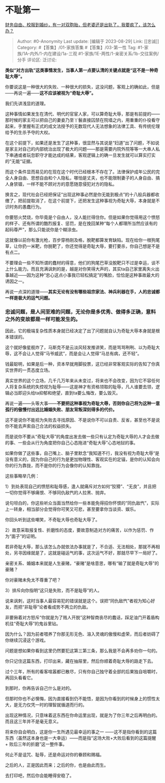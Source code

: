 # 不耻第一
[财务自由、校服到婚纱，有一对双胞胎，但老婆还是出轨了，我要疯了，该怎么办？](https://www.zhihu.com/question/611802344/answer/3173640243)

> Author: #0-Anonymity
> Last update: [编辑于 2023-08-29]
> Link: [[忠诚]]
> Category: #【答集】/01-家族答集 #【答集】/03-第一性 
> Tag: #1-家族/1A-内外/1-内在建设/1a-三观 #1-家族/1E-两性/1-亲密关系/1b-交往案例/分手
> 评论区:
> 泛讨论:

**类似“对方出轨”这类事情发生，当事人第一点要认清的关键点就是“这不是一种奇耻大辱”。**

你要说这是一种很大的失败、一种很大的损失，这没问题，客观上的确如此，但是——再说一遍——**这不应该被视为“奇耻大辱”。**

我们先讲浅显的道理。

这种事情如果发生在清代、明代的官宦人家，可以算奇耻大辱，那是有前提的——那时候的家主可以把自己的妻妾乃至丫鬟直接囚禁在院墙之内，用重重的仆役看守起来，手里握有正式的成文法授予的无数现代人无法想象的法律工具、有传统伦理给予的生杀予夺的大权。

在这个前提下，如果还是发生了这种事，很显然与其说是“妇道”出了问题，不如说是家主对自己的内部统治出现了极大的问题——那是需要内院外院等等一大串人私下串通或者玩忽职守才能达成的结果，客观逻辑上的确一旦发生就可以算实打实的“无能“证据。

而这个条件显而易见的在现在这个时代已经根本不存在了。法律保护成年公民的完全人身自由、思想自由和个人隐私，哪怕是丈夫，也不能限制妻子的人身自由、搞人身禁锢，一样不能不顾对方的意愿随意侵犯对方的隐私。

换言之，现代社会已经把保证“出现这种事必然是你无能到极点”的十八般兵器都收缴了，把前提取消了，在这个前提下，还把发生这种事视为奇耻大辱，本身就是不识时务的愚蠢行为。

你要怒火焚烧，你毕竟是个自由人，没人能拦得住你。但是如果你觉得用这个愤怒的样子、还有所谓的酷烈报复、惩罚，是在挽回某种“每个人都理所当然应该有的起码尊严”，那么只能说你是个糊涂虫。

这就像以前你有激光枪，百步穿杨刚及格，脫靶都算发育缺陷。现在给你一根狗尾草，让你扔一米靶，你脱靶了，你还觉得是奇耻大辱，要打要杀，你自己想是不是有点二。

不要理会一些不知所谓的蠢材的得意，他们的狗尾巴草没脫靶只不过是幸运，谈不上什么能力。而且充满讽刺的是，越是对你笑得大声的，其实ta自己家里离失火出事越近——因为这种“忠心这点小事我已轻松搞定”的嘴脸，恰恰是这种事故最大的诱因之一。

再说一点深的道理——**其实无论有没有哪些祖宗家法、神兵利器在手，人的忠诚都一样是极大的运气问题。**

### **忠诚问题，是人间至难的问题，无论你是多优秀、做得多正确，意料之外的变故都是一样可能发生的**。 ###

因此，它的极端复杂性质本身就已经决定了出了问题就自认为奇耻大辱本身就是根本错误的。

这个就好像星舰炸了，马斯克不是云淡风轻发推讲笑，而是骂骂咧咧、以为奇耻大辱，这不会让人觉得“马爷威武”，而是会让人觉得“马总有病，还不轻”。

钱最聪明，如果是后一种，资本早就用脚投票，这已经非常客观实际的告知了你真实世界的一贯态度立场。

真实世界的这个立场，几千几万年来从未变过，将来也不会改变，因为它不容任何人将复杂系统的失控视为耻辱——这是神才有资格领取的耻辱，凡人谁要去领，逻辑必当即迎头给ta抑郁和绝望，直到ta要么悔改，要么毁灭。

再说一遍——头等大事——**不要把这种事视为奇耻大辱，否则你自己将为这种一意孤行的傲慢付出远比婚姻失败、朋友背叛深刻得多的代价。**

这不是说你不能视为失败去寻找原因、不是说你不可以自责、反省，甚至也不是说你不能去声索自己合法的权益损失。

而是说你不要从“奇耻大辱”的角度出发去做一些只有认定为奇耻大辱的人才会去做的事、一些会从行为角度把你自己心态拖进“奇耻大辱”心态地狱的事。

如果你做了这些事，自己嘴上、脑子里默念“我知道不行，我没有视为奇耻大辱“是没有意义的，因为你自己的行为是更加物理性、客观实在的定锚，是你的认知会向你的行为靠拢，而不是你的行为会像你的认知靠拢。

这些事略举几例：

1）到处表现自己的愤怒和耻辱感，逢人就痛斥对方如何“狡猾”、“无良”，并且把一切你觉得不够痛恨、不够同仇敌忾的人拉黑、抛弃。

说句坦白的，你这些听众当面当然给你一些本能免得招你怀恨的“同仇敌忾”，实际上一转身，相当部分会觉得你可笑又可悲，甚至要拿你当谈资、娱乐。

你回头听到这些嘲笑，不奇耻大辱也奇耻大辱了。

2）故意采取报复性、折磨性的态度，要故意制造对方的痛苦，以作为惩罚、作为“面子”的证明。

若非奇耻大辱，那么该怎么办就依法办事就是了，不合适、无法相处，那就不再相处，另寻因缘就是了，这就是碰运气的事，这次运气不好，那就尽早下一局好了。

亲密关系、婚姻本来就是人生豪赌，“豪赌”是啥意思，哪有“输了就是奇耻大辱”的豪赌？

你对豪赌未免太不尊重了吧？

3）排斥向你指明“这只是失败，而不是耻辱”的人。

说来讽刺，这时当事人最容易犯的错误就是这个。误把“同仇敌忾”者视为知心好友，而把“非耻辱”论者看成势不两立的仇敌。

非要揪着对方怒斥“你就是为了贱人开脱”这种智商丧尽的蠢话，踩足油门开着盾构机往“奇耻大辱”的鬼谷里钻。

因为什么？因为前者喂养了你那无形无色、溶入灵魂的傲慢和虚荣，而后者妨碍了你继续沉浸这个游戏。

问题是想如果你看到这里仍然要犯这第三第三条，那么我是不会再多劝你一句的。

你只记住这篇东西，打印出来，藏在抽屉里，然后你顺着奇耻大辱的路走下去。

过个三年，所有的看客喧嚣都已散尽，只有你自己独守着全部的后果独自咀嚼时，再回头看看它。

到那时，你再告诉自己什么是对的。

但那时你也不必懊悔，因为直接看到仍不能悟，是因为你看到的时候身上的惯性太大，是无力仅凭一时的理智就循道而行的。

出现这种情况，只意味着这东西在你命运里出现，就是为了你三年之后再明白的。而且这三年并不是毫无意义。

将来你自会明白，这是你一生所遇见最幸运的事之一 ——这不是指你看到的这篇东西（虽然这本身也是一大幸运）——而是指“这场大败+大败后看到的这篇提醒 + 败后三年的折磨”这一整件事。

何止不是诅咒、耻辱，还是命运对你的眷顾和赐福。

之后的人，正是因此而来；之后的你，也是由此而生。

去打印吧，然后你会能睡得安稳了。

